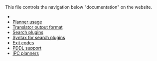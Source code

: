 This file controls the navigation below "documentation" on the website.

  -  [](README.md)
  -  [Planner usage](planner-usage.md)
  -  [Translator output format](translator-output-format.md)
  -  [Search plugins](search/)
  -  [Syntax for search plugins](search-plugin-syntax.md)
  -  [Exit codes](exit-codes.md)
  -  [PDDL support](pddl-support.md)
  -  [IPC planners](ipc-planners.md)